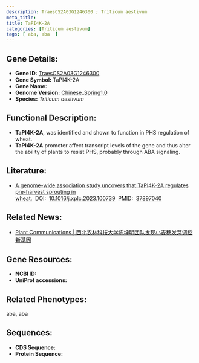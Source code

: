 ```yaml
---
description: TraesCS2A03G1246300 ; Triticum aestivum
meta_title:
title: TaPI4K-2A
categories: [Triticum aestivum]
tags: [ aba, aba  ]
---
```


## Gene Details:
- **Gene ID:**	[TraesCS2A03G1246300]()
- **Gene Symbol:** TaPI4K-2A
- **Gene Name:** 
- **Genome Version:** [Chinese_Spring1.0]()
- **Species:** *Triticum aestivum*

## Functional Description:
   - **TaPI4K-2A**, was identified and shown to function in PHS regulation of wheat.
   - **TaPI4K-2A** promoter affect transcript levels of the gene and thus alter the ability of plants to resist PHS, probably through ABA signaling.

## Literature:
   - [A genome-wide association study uncovers that TaPI4K-2A regulates pre-harvest sprouting in wheat.]( https://www.sciencedirect.com/science/article/pii/S2590346223002857?via%3Dihub)&nbsp;&nbsp;DOI:&nbsp;&nbsp;[10.1016/j.xplc.2023.100739](https://www.sciencedirect.com/science/article/pii/S2590346223002857?via%3Dihub)&nbsp;&nbsp;PMID:&nbsp;&nbsp;[37897040](https://pubmed.ncbi.nlm.nih.gov/37897040/)

## Related News:
   - [Plant Communications | 西北农林科技大学陈坤明团队发现小麦穗发芽调控新基因](https://mp.weixin.qq.com/s?__biz=Mzg3MDEwNDEyMg==&mid=2247558503&idx=5&sn=95b457a2b7927e2d7d3bdee1b922600b&chksm=aa580138a8490cc243fb31c5c534333de9f52de2098f1b4f46efe53394215bc15afaa84c104a&scene=27#wechat_redirect)

## Gene Resources:
- **NCBI ID:** [](https://www.ncbi.nlm.nih.gov/gene/?term=)
- **UniProt accessions:** [](https://www.uniprot.org/uniprotkb//entry)

## Related Phenotypes:
aba, aba 

## Sequences:
- **CDS Sequence:**
- **Protein Sequence:**
